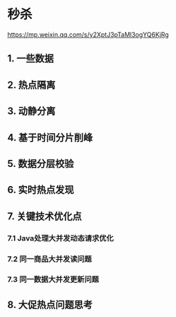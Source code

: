 # 秒杀
https://mp.weixin.qq.com/s/y2XptJ3pTaMl3ogYQ6KjRg

## 1. 一些数据

## 2. 热点隔离

## 3. 动静分离

## 4. 基于时间分片削峰

## 5. 数据分层校验

## 6. 实时热点发现

## 7. 关键技术优化点

### 7.1 Java处理大并发动态请求优化

### 7.2 同一商品大并发读问题

### 7.3 同一数据大并发更新问题

## 8. 大促热点问题思考